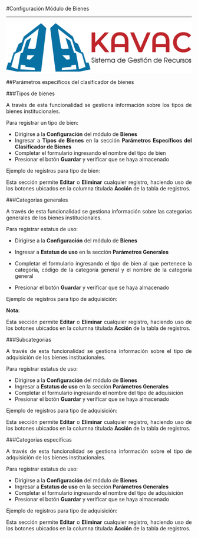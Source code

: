 #Configuración Módulo de Bienes
*******************************
<div style="text-align: justify;" >

![Screenshot](../img/logokavac.png#imagen)

##Parámetros específicos del clasificador de bienes 

###Tipos de bienes

A través de esta funcionalidad se gestiona información sobre los tipos de bienes institucionales.   

Para registrar un tipo de bien: 

- Dirigirse a la **Configuración** del módulo de **Bienes**
- Ingresar a **Tipos de Bienes** en la sección **Parámetros Específicos del Clasificador de Bienes**
- Completar el formulario ingresando el nombre del tipo de bien   
- Presionar el botón **Guardar** y verificar que se haya almacenado 

Ejemplo de registros para tipo de bien:


Esta sección permite **Editar** o **Eliminar** cualquier registro, haciendo uso de los botones ubicados en la columna titulada **Acción** de la tabla de registros.  

###Categorias generales

A través de esta funcionalidad se gestiona información sobre las categorias generales de los bienes institucionales.   

Para registrar estatus de uso: 

- Dirigirse a la **Configuración** del módulo de **Bienes**
- Ingresar a **Estatus de uso** en la sección **Parámetros Generales**
- Completar el formulario ingresando el tipo de bien al que pertenece la categoria, código de la categoría general y el nombre de la categoría general

- Presionar el botón **Guardar** y verificar que se haya almacenado 

Ejemplo de registros para tipo de adquisición:


**Nota**: 

Esta sección permite **Editar** o **Eliminar** cualquier registro, haciendo uso de los botones ubicados en la columna titulada **Acción** de la tabla de registros.  

###Subcategorias

A través de esta funcionalidad se gestiona información sobre el tipo de adquisición de los bienes institucionales.   

Para registrar estatus de uso: 

- Dirigirse a la **Configuración** del módulo de **Bienes**
- Ingresar a **Estatus de uso** en la sección **Parámetros Generales**
- Completar el formulario ingresando el nombre del tipo de adquisición   
- Presionar el botón **Guardar** y verificar que se haya almacenado 

Ejemplo de registros para tipo de adquisición:


Esta sección permite **Editar** o **Eliminar** cualquier registro, haciendo uso de los botones ubicados en la columna titulada **Acción** de la tabla de registros.  

###Categorias especificas
	
A través de esta funcionalidad se gestiona información sobre el tipo de adquisición de los bienes institucionales.   

Para registrar estatus de uso: 

- Dirigirse a la **Configuración** del módulo de **Bienes**
- Ingresar a **Estatus de uso** en la sección **Parámetros Generales**
- Completar el formulario ingresando el nombre del tipo de adquisición   
- Presionar el botón **Guardar** y verificar que se haya almacenado 

Ejemplo de registros para tipo de adquisición:


Esta sección permite **Editar** o **Eliminar** cualquier registro, haciendo uso de los botones ubicados en la columna titulada **Acción** de la tabla de registros. 

</div>